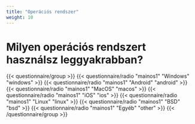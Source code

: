 ```yaml
---
title: "Operációs rendszer"
weight: 10
---
```

# Milyen operációs rendszert használsz leggyakrabban?

{{< questionnaire/group >}}
    {{< questionnaire/radio "mainos1" "Windows" "windows" >}}
    {{< questionnaire/radio "mainos1" "Android" "android" >}}
    {{< questionnaire/radio "mainos1" "MacOS" "macos" >}}
    {{< questionnaire/radio "mainos1" "iOS" "ios" >}}
    {{< questionnaire/radio "mainos1" "Linux" "linux" >}}
    {{< questionnaire/radio "mainos1" "BSD" "bsd" >}}
    {{< questionnaire/radio "mainos1" "Egyéb" "other" >}}
{{< /questionnaire/group >}}
